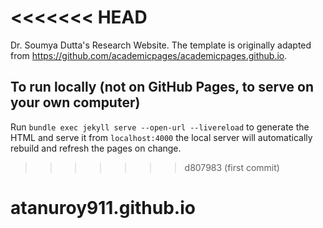 <<<<<<< HEAD
=======
Dr. Soumya Dutta's Research Website. The template is originally adapted from https://github.com/academicpages/academicpages.github.io. 


## To run locally (not on GitHub Pages, to serve on your own computer)

Run `bundle exec jekyll serve --open-url --livereload` to generate the HTML and serve it from `localhost:4000` the local server will automatically rebuild and refresh the pages on change.
>>>>>>> d807983 (first commit)
# atanuroy911.github.io
